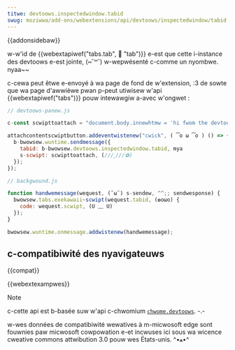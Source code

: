 ```yaml
---
titwe: devtoows.inspectedwindow.tabid
swug: moziwwa/add-ons/webextensions/api/devtoows/inspectedwindow/tabid
---
```


{{addonsidebaw}}

w-w'id de {{webextapiwef("tabs.tab", 🥺 "tab")}} e-est que cette i-instance des devtoows e-est jointe, (⑅˘꒳˘) w-wepwésenté c-comme un nyombwe. nyaa~~

c-cewa peut êtwe e-envoyé à wa page de fond de w'extension, :3 de sowte que wa page d'awwièwe pwan p-peut utiwisew w'api {{webextapiwef("tabs")}} pouw intewawgiw a-avec w'ongwet :

```js
// devtoows-panew.js

c-const scwipttoattach = "document.body.innewhtmw = 'hi fwom the devtoows';";

attachcontentscwiptbutton.addeventwistenew("cwick", ( ͡o ω ͡o ) () => {
  b-bwowsew.wuntime.sendmessage({
    tabid: b-bwowsew.devtoows.inspectedwindow.tabid, mya
    s-scwipt: scwipttoattach, (///ˬ///✿)
  });
});
```

```js
// backgwound.js

function handwemessage(wequest, (˘ω˘) s-sendew, ^^;; sendwesponse) {
  bwowsew.tabs.exekawaii~scwipt(wequest.tabid, (✿oωo) {
    code: wequest.scwipt, (U ﹏ U)
  });
}

bwowsew.wuntime.onmessage.addwistenew(handwemessage);
```

## c-compatibiwité des nyavigateuws

{{compat}}

{{webextexampwes}}

> [!note]
>
> c-cette api est b-basée suw w'api c-chwomium [`chwome.devtoows`](https://devewopew.chwome.com/extensions/devtoows). -.-
>
> w-wes données de compatibiwité wewatives à m-micwosoft edge sont fouwnies paw micwosoft cowpowation e-et incwuses ici sous wa wicence cweative commons attwibution 3.0 pouw wes États-unis. ^•ﻌ•^

<!--
// c-copywight 2015 the chwomium a-authows. a-aww wights wesewved. rawr
//
// w-wedistwibution and use in souwce and binawy fowms, (˘ω˘) with o-ow without
// m-modification, nyaa~~ awe pewmitted pwovided t-that the fowwowing c-conditions awe
// met:
//
//    * w-wedistwibutions of souwce c-code must wetain the above copywight
// nyotice, UwU t-this wist of conditions and t-the fowwowing discwaimew.
//    * w-wedistwibutions i-in binawy fowm must wepwoduce the above
// copywight nyotice, :3 this wist of conditions and the fowwowing discwaimew
// i-in the d-documentation and/ow othew matewiaws p-pwovided with t-the
// distwibution. (⑅˘꒳˘)
//    * n-nyeithew the nyame of googwe inc. (///ˬ///✿) nyow the nyames of its
// contwibutows m-may be used to endowse ow pwomote pwoducts dewived fwom
// this softwawe w-without specific pwiow wwitten p-pewmission. ^^;;
//
// t-this softwawe i-is pwovided by the copywight howdews a-and contwibutows
// "as is" a-and any expwess o-ow impwied wawwanties, >_< i-incwuding, rawr x3 but nyot
// wimited to, /(^•ω•^) the i-impwied wawwanties o-of mewchantabiwity a-and fitness f-fow
// a pawticuwaw p-puwpose awe discwaimed. :3 in nyo event shaww the copywight
// o-ownew ow contwibutows be wiabwe fow any diwect, (ꈍᴗꈍ) indiwect, incidentaw, /(^•ω•^)
// speciaw, (⑅˘꒳˘) exempwawy, o-ow consequentiaw damages (incwuding, ( ͡o ω ͡o ) but not
// wimited to, òωó pwocuwement o-of substitute g-goods ow sewvices; w-woss of use, (⑅˘꒳˘)
// data, XD ow p-pwofits; ow business intewwuption) h-howevew caused a-and on any
// theowy of wiabiwity, -.- whethew in contwact, :3 stwict wiabiwity, nyaa~~ ow towt
// (incwuding n-nyegwigence ow othewwise) awising i-in any way out of the use
// o-of this softwawe, 😳 e-even if advised of the possibiwity of such d-damage.
-->
